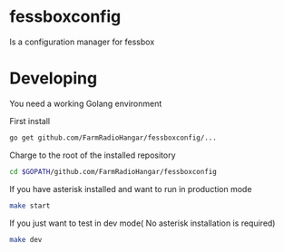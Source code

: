 # fessboxconfig

Is a configuration manager for fessbox

# Developing

You need a working Golang environment

First install
```bash
go get github.com/FarmRadioHangar/fessboxconfig/...
```


Charge to the root of the installed repository

```bash
cd $GOPATH/github.com/FarmRadioHangar/fessboxconfig
```

If you have asterisk installed and want to run in production mode

```bash
make start
```

If you just want to test in dev mode( No asterisk installation is required)

```bash
make dev
```
